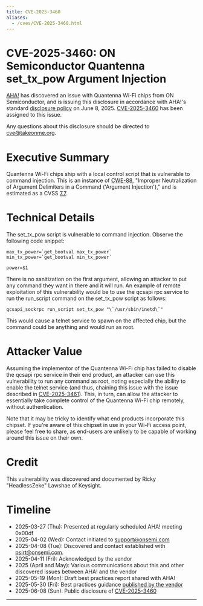 ```yaml
---
title: CVE-2025-3460
aliases:
  - /cves/CVE-2025-3460.html
---
```


# CVE-2025-3460: ON Semiconductor Quantenna set_tx_pow Argument Injection

[AHA!] has discovered an issue with Quantenna Wi-Fi chips from ON Semiconductor, and is issuing this disclosure in accordance with AHA!'s standard [disclosure policy] on June 8, 2025. [CVE-2025-3460] has been assigned to this issue.

Any questions about this disclosure should be directed to cve@takeonme.org.

# Executive Summary

Quantenna Wi-Fi chips ship with a local control script that is vulnerable to command injection. This is an instance of [CWE-88](https://cwe.mitre.org/data/definitions/88.html), "Improper Neutralization of Argument Delimiters in a Command ('Argument Injection')," and is estimated as a CVSS [7.7](https://www.first.org/cvss/calculator/3-1#CVSS:3.1/AV:L/AC:L/PR:N/UI:N/S:U/C:H/I:H/A:N).

# Technical Details

The set_tx_pow script is vulnerable to command injection. Observe the following code snippet:

```
max_tx_power=`get_bootval max_tx_power`
min_tx_power=`get_bootval min_tx_power`

power=$1
```

There is no sanitization on the first argument, allowing an attacker to put any command they want in there and it will run. An example of remote exploitation of this vulnerability would be to use the qcsapi rpc service to run the run_script command on the set_tx_pow script as follows:

```
qcsapi_sockrpc run_script set_tx_pow "\`/usr/sbin/inetd\`"
```

This would cause a telnet service to spawn on the affected chip, but the command could be anything and would run as root.

# Attacker Value

Assuming the implementor of the Quantenna Wi-Fi chip has failed to disable the qcsapi rpc service in their end product, an attacker can use this vulnerability to run any command as root, noting especially the ability to enable the telnet service (and thus, chaining this issue with the issue described in [CVE-2025-3461]). This, in turn, can allow the attacker to essentially take complete control of the Quantenna Wi-Fi chip remotely, without authentication.

Note that it may be tricky to identify what end products incorporate this chipset. If you're aware of this chipset in use in your Wi-Fi access point, please feel free to share, as end-users are unlikely to be capable of working around this issue on their own.

# Credit

This vulnerability was discovered and documented by Ricky "HeadlessZeke" Lawshae of Keysight.

# Timeline

* 2025-03-27 (Thu): Presented at regularly scheduled AHA! meeting 0x00df
* 2025-04-02 (Wed): Contact initiated to support@onsemi.com
* 2025-04-08 (Tue): Discovered and contact established with psirt@onsemi.com.
* 2025-04-11 (Fri): Acknowledged by the vendor
* 2025 (April and May): Various communications about this and other discovered issues between AHA! and the vendor
* 2025-05-19 (Mon): Draft best practices report shared with AHA!
* 2025-05-30 (Fri): Best practices guidance [published by the vendor](https://community.onsemi.com/s/article/QCS-Quantenna-Wi-Fi-product-support-and-security-best-practices)
* 2025-06-08 (Sun): Public disclosure of [CVE-2025-3460]

----

[AHA!]: https://takeonme.org
[disclosure policy]: https://takeonme.org/cve.html
[CVE-2025-3460]: https://www.cve.org/CVERecord?id=CVE-2025-3460
[CVE-2025-3461]: https://www.cve.org/CVERecord?id=CVE-2025-3461

